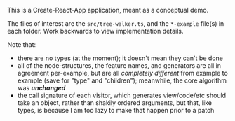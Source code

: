 This is a Create-React-App application, meant as a conceptual demo.

The files of interest are the `src/tree-walker.ts`, and the `*-example` file(s) in each folder.
Work backwards to view implementation details.

Note that:

- there are no types (at the moment); it doesn't mean they can't be done
- all of the node-structures, the feature names, and generators are all in agreement per-example, but are all *completely different* from example to example (save for "type" and "children"); meanwhile, the core algorithm was ***unchanged***
- the call signature of each visitor, which generates view/code/etc should take an object, rather than shakily ordered arguments, but that, like types, is because I am too lazy to make that happen prior to a patch
